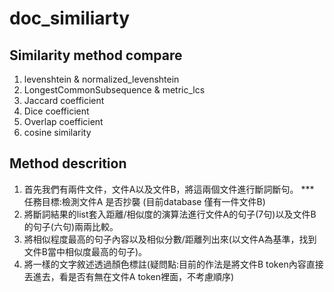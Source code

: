 # doc_similiarty


## Similarity method compare
1. levenshtein & normalized_levenshtein
2. LongestCommonSubsequence & metric_lcs
3. Jaccard coefficient
4. Dice coefficient
5. Overlap coefficient
6. cosine similarity

## Method descrition
1. 首先我們有兩件文件，文件A以及文件B，將這兩個文件進行斷詞斷句。 *** 任務目標:檢測文件A 是否抄襲 (目前database 僅有一件文件B)
2. 將斷詞結果的list套入距離/相似度的演算法進行文件A的句子(7句)以及文件B的句子(六句)兩兩比較。
3. 將相似程度最高的句子內容以及相似分數/距離列出來(以文件A為基準，找到文件B當中相似度最高的句子)。
4. 將一樣的文字敘述透過顏色標註(疑問點:目前的作法是將文件B token內容直接丟進去，看是否有無在文件A token裡面，不考慮順序)
